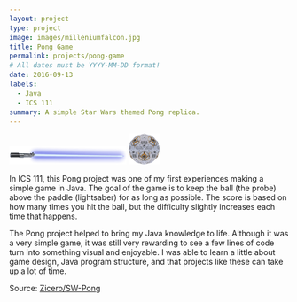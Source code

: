```yaml
---
layout: project
type: project
image: images/milleniumfalcon.jpg
title: Pong Game
permalink: projects/pong-game
# All dates must be YYYY-MM-DD format!
date: 2016-09-13
labels:
  - Java
  - ICS 111
summary: A simple Star Wars themed Pong replica.
---
```


<div class="ui small rounded images">
  <img class="ui image" src="../images/saber-blue.png">
  <img class="ui image" src="../images/probe.png">
</div>

In ICS 111, this Pong project was one of my first experiences making a simple game in Java. The goal of the game is to keep the ball (the probe) above the paddle (lightsaber) for as long as possible. The score is based on how many times you hit the ball, but the difficulty slightly increases each time that happens.

The Pong project helped to bring my Java knowledge to life. Although it was a very simple game, it was still very rewarding to see a few lines of code turn into something visual and enjoyable. I was able to learn a little about game design, Java program structure, and that projects like these can take up a lot of time. 

Source: <a href="https://github.com/Zicero/SW-Pong"><i class="large github icon"></i>Zicero/SW-Pong</a>



